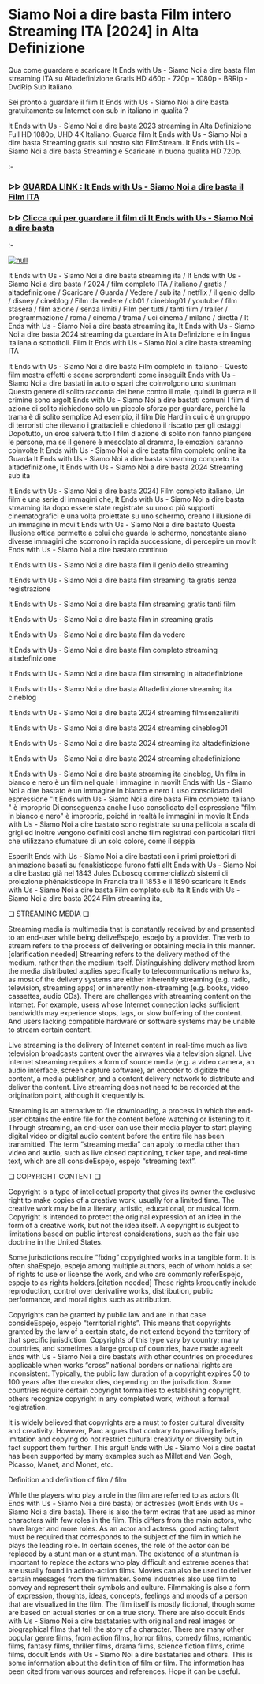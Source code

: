 # Siamo Noi a dire basta Film intero Streaming ITA [2024] in Alta Definizione



Qua come guardare e scaricare It Ends with Us - Siamo Noi a dire basta film streaming ITA su Altadefinizione Gratis HD 460p - 720p - 1080p - BRRip - DvdRip Sub Italiano.

Sei pronto a guardare il film It Ends with Us - Siamo Noi a dire basta gratuitamente su Internet con sub in italiano in qualità ?

It Ends with Us - Siamo Noi a dire basta 2023 streaming in Alta Definizione Full HD 1080p, UHD 4K Italiano. Guarda film It Ends with Us - Siamo Noi a dire basta Streaming gratis sul nostro sito FilmStream. It Ends with Us - Siamo Noi a dire basta Streaming e Scaricare in buona qualita HD 720p.

:-

### ᐅᐅ [GUARDA LINK : It Ends with Us - Siamo Noi a dire basta il Film ITA](https://t.co/BCnbNiOT6c)

### ᐅᐅ [Clicca qui per guardare il film di It Ends with Us - Siamo Noi a dire basta](https://t.co/BCnbNiOT6c)

:-

[![null](https://static.wixstatic.com/media/855a25_043b5abeb4ae4d35ac003198e7fe56ed~mv2.gif)](https://t.co/qSQYLBPxEk)

It Ends with Us - Siamo Noi a dire basta streaming ita / It Ends with Us - Siamo Noi a dire basta / 2024 / film completo ITA / italiano / gratis / altadefinizione / Scaricare / Guarda / Vedere / sub ita / netflix / il genio dello / disney / cineblog / Film da vedere / cb01 / cineblog01 / youtube / film stasera / film azione / senza limiti / Film per tutti / tanti film / trailer / programmazione / roma / cinema / trama / uci cinema / milano / diretta / It Ends with Us - Siamo Noi a dire basta streaming ita, It Ends with Us - Siamo Noi a dire basta 2024 streaming da guardare in Alta Definizione e in lingua italiana o sottotitoli. Film It Ends with Us - Siamo Noi a dire basta streaming ITA

It Ends with Us - Siamo Noi a dire basta Film completo in italiano - Questo film mostra effetti e scene sorprendenti come inseguiIt Ends with Us - Siamo Noi a dire bastati in auto o spari che coinvolgono uno stuntman Questo genere di solito racconta del bene contro il male, quindi la guerra e il crimine sono argoIt Ends with Us - Siamo Noi a dire bastati comuni I film d azione di solito richiedono solo un piccolo sforzo per guardare, perché la trama è di solito semplice Ad esempio, il film Die Hard in cui c è un gruppo di terroristi che rilevano i grattacieli e chiedono il riscatto per gli ostaggi Dopotutto, un eroe salverà tutto I film d azione di solito non fanno piangere le persone, ma se il genere è mescolato al dramma, le emozioni saranno coinvolte It Ends with Us - Siamo Noi a dire basta film completo online ita Guarda It Ends with Us - Siamo Noi a dire basta streaming completo ita altadefinizione, It Ends with Us - Siamo Noi a dire basta 2024 Streaming sub ita

It Ends with Us - Siamo Noi a dire basta 2024) Film completo italiano, Un film è una serie di immagini che, It Ends with Us - Siamo Noi a dire basta streaming ita dopo essere state registrate su uno o più supporti cinematografici e una volta proiettate su uno schermo, creano l illusione di un immagine in moviIt Ends with Us - Siamo Noi a dire bastato Questa illusione ottica permette a colui che guarda lo schermo, nonostante siano diverse immagini che scorrono in rapida successione, di percepire un moviIt Ends with Us - Siamo Noi a dire bastato continuo

It Ends with Us - Siamo Noi a dire basta film il genio dello streaming

It Ends with Us - Siamo Noi a dire basta film streaming ita gratis senza registrazione

It Ends with Us - Siamo Noi a dire basta film streaming gratis tanti film

It Ends with Us - Siamo Noi a dire basta film in streaming gratis

It Ends with Us - Siamo Noi a dire basta film da vedere

It Ends with Us - Siamo Noi a dire basta film completo streaming altadefinizione

It Ends with Us - Siamo Noi a dire basta film streaming in altadefinizione

It Ends with Us - Siamo Noi a dire basta Altadefinizione streaming ita cineblog

It Ends with Us - Siamo Noi a dire basta 2024 streaming filmsenzalimiti

It Ends with Us - Siamo Noi a dire basta 2024 streaming cineblog01

It Ends with Us - Siamo Noi a dire basta 2024 streaming ita altadefinizione

It Ends with Us - Siamo Noi a dire basta 2024 streaming altadefinizione

It Ends with Us - Siamo Noi a dire basta streaming ita cineblog, Un film in bianco e nero è un film nel quale l immagine in moviIt Ends with Us - Siamo Noi a dire bastato è un immagine in bianco e nero L uso consolidato dell espressione "It Ends with Us - Siamo Noi a dire basta Film completo italiano " è improprio Di conseguenza anche l uso consolidato dell espressione "film in bianco e nero" è improprio, poiché in realtà le immagini in movie It Ends with Us - Siamo Noi a dire bastato sono registrate su una pellicola a scala di grigi ed inoltre vengono definiti così anche film registrati con particolari filtri che utilizzano sfumature di un solo colore, come il seppia

EsperiIt Ends with Us - Siamo Noi a dire bastati con i primi proiettori di animazione basati su fenakisticope furono fatti alIt Ends with Us - Siamo Noi a dire bastao già nel 1843 Jules Duboscq commercializzò sistemi di proiezione phénakisticope in Francia tra il 1853 e il 1890 scaricare It Ends with Us - Siamo Noi a dire basta Film completo sub ita It Ends with Us - Siamo Noi a dire basta 2024 Film streaming ita,

❏ STREAMING MEDIA ❏

Streaming media is multimedia that is constantly received by and presented to an end-user while being deliveEspejo, espejo by a provider. The verb to stream refers to the process of delivering or obtaining media in this manner.[clarification needed] Streaming refers to the delivery method of the medium, rather than the medium itself. Distinguishing delivery method krom the media distributed applies specifically to telecommunications networks, as most of the delivery systems are either inherently streaming (e.g. radio, television, streaming apps) or inherently non-streaming (e.g. books, video cassettes, audio CDs). There are challenges with streaming content on the Internet. For example, users whose Internet connection lacks sufficient bandwidth may experience stops, lags, or slow buffering of the content. And users lacking compatible hardware or software systems may be unable to stream certain content.

Live streaming is the delivery of Internet content in real-time much as live television broadcasts content over the airwaves via a television signal. Live internet streaming requires a form of source media (e.g. a video camera, an audio interface, screen capture software), an encoder to digitize the content, a media publisher, and a content delivery network to distribute and deliver the content. Live streaming does not need to be recorded at the origination point, although it krequently is.

Streaming is an alternative to file downloading, a process in which the end-user obtains the entire file for the content before watching or listening to it. Through streaming, an end-user can use their media player to start playing digital video or digital audio content before the entire file has been transmitted. The term “streaming media” can apply to media other than video and audio, such as live closed captioning, ticker tape, and real-time text, which are all consideEspejo, espejo “streaming text”.

❏ COPYRIGHT CONTENT ❏

Copyright is a type of intellectual property that gives its owner the exclusive right to make copies of a creative work, usually for a limited time. The creative work may be in a literary, artistic, educational, or musical form. Copyright is intended to protect the original expression of an idea in the form of a creative work, but not the idea itself. A copyright is subject to limitations based on public interest considerations, such as the fair use doctrine in the United States.

Some jurisdictions require “fixing” copyrighted works in a tangible form. It is often shaEspejo, espejo among multiple authors, each of whom holds a set of rights to use or license the work, and who are commonly referEspejo, espejo to as rights holders.[citation needed] These rights krequently include reproduction, control over derivative works, distribution, public performance, and moral rights such as attribution.

Copyrights can be granted by public law and are in that case consideEspejo, espejo “territorial rights”. This means that copyrights granted by the law of a certain state, do not extend beyond the territory of that specific jurisdiction. Copyrights of this type vary by country; many countries, and sometimes a large group of countries, have made agreeIt Ends with Us - Siamo Noi a dire bastats with other countries on procedures applicable when works “cross” national borders or national rights are inconsistent. Typically, the public law duration of a copyright expires 50 to 100 years after the creator dies, depending on the jurisdiction. Some countries require certain copyright formalities to establishing copyright, others recognize copyright in any completed work, without a formal registration.

It is widely believed that copyrights are a must to foster cultural diversity and creativity. However, Parc argues that contrary to prevailing beliefs, imitation and copying do not restrict cultural creativity or diversity but in fact support them further. This arguIt Ends with Us - Siamo Noi a dire bastat has been supported by many examples such as Millet and Van Gogh, Picasso, Manet, and Monet, etc.

Definition and definition of film / film

While the players who play a role in the film are referred to as actors (It Ends with Us - Siamo Noi a dire basta) or actresses (woIt Ends with Us - Siamo Noi a dire basta). There is also the term extras that are used as minor characters with few roles in the film. This differs from the main actors, who have larger and more roles. As an actor and actress, good acting talent must be required that corresponds to the subject of the film in which he plays the leading role. In certain scenes, the role of the actor can be replaced by a stunt man or a stunt man. The existence of a stuntman is important to replace the actors who play difficult and extreme scenes that are usually found in action-action films. Movies can also be used to deliver certain messages from the filmmaker. Some industries also use film to convey and represent their symbols and culture. Filmmaking is also a form of expression, thoughts, ideas, concepts, feelings and moods of a person that are visualized in the film. The film itself is mostly fictional, though some are based on actual stories or on a true story. There are also docuIt Ends with Us - Siamo Noi a dire bastataries with original and real images or biographical films that tell the story of a character. There are many other popular genre films, from action films, horror films, comedy films, romantic films, fantasy films, thriller films, drama films, science fiction films, crime films, docuIt Ends with Us - Siamo Noi a dire bastataries and others. This is some information about the definition of film or film. The information has been cited from various sources and references. Hope it can be useful.
